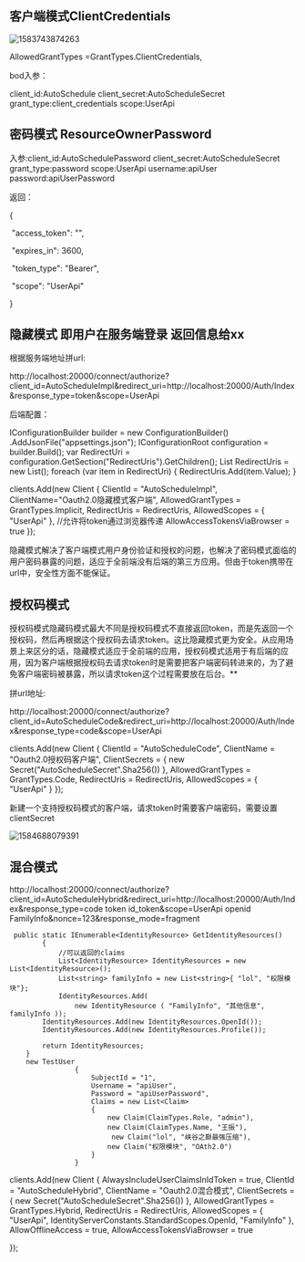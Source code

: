 ## 客户端模式ClientCredentials

![1583743874263](C:\Users\王银行\AppData\Roaming\Typora\typora-user-images\1583743874263.png)

AllowedGrantTypes =GrantTypes.ClientCredentials,

bod入参：

client_id:AutoSchedule
client_secret:AutoScheduleSecret
grant_type:client_credentials
scope:UserApi



## 密码模式 ResourceOwnerPassword

入参:client_id:AutoSchedulePassword
client_secret:AutoScheduleSecret
grant_type:password
scope:UserApi
username:apiUser
password:apiUserPassword

返回：

{

​    "access_token": "",

​    "expires_in": 3600,

​    "token_type": "Bearer",

​    "scope": "UserApi"

}

## 隐藏模式 即用户在服务端登录 返回信息给xx

根据服务端地址拼url:

http://localhost:20000/connect/authorize?client_id=AutoScheduleImpl&redirect_uri=http://localhost:20000/Auth/Index&response_type=token&scope=UserApi

后端配置：



 IConfigurationBuilder builder = new ConfigurationBuilder()
            .AddJsonFile("appsettings.json");
            IConfigurationRoot configuration = builder.Build();
            var RedirectUri = configuration.GetSection("RedirectUris").GetChildren();
            List<string> RedirectUris = new List<string>();
            foreach (var item in RedirectUri)
            {
                RedirectUris.Add(item.Value);
            }
            

 clients.Add(new Client
            {
                ClientId = "AutoScheduleImpl",
                ClientName="Oauth2.0隐藏模式客户端",
                AllowedGrantTypes = GrantTypes.Implicit,
                RedirectUris = RedirectUris,
                AllowedScopes = { "UserApi" },
                //允许将token通过浏览器传递
                AllowAccessTokensViaBrowser = true
            });

隐藏模式解决了客户端模式用户身份验证和授权的问题，也解决了密码模式面临的用户密码暴露的问题，适应于全前端没有后端的第三方应用。但由于token携带在url中，安全性方面不能保证。

## 授权码模式

  授权码模式隐藏码模式最大不同是授权码模式不直接返回token，而是先返回一个授权码，然后再根据这个授权码去请求token。这比隐藏模式更为安全。从应用场景上来区分的话，隐藏模式适应于全前端的应用，授权码模式适用于有后端的应用，因为客户端根据授权码去请求token时是需要把客户端密码转进来的，为了避免客户端密码被暴露，所以请求token这个过程需要放在后台。**

拼url地址:

http://localhost:20000/connect/authorize?client_id=AutoScheduleCode&redirect_uri=http://localhost:20000/Auth/Index&response_type=code&scope=UserApi

 clients.Add(new Client
            {
                ClientId = "AutoScheduleCode",
                ClientName = "Oauth2.0授权码客户端",
                ClientSecrets = { new Secret("AutoScheduleSecret".Sha256()) },
                AllowedGrantTypes = GrantTypes.Code,
                RedirectUris = RedirectUris,
                AllowedScopes = { "UserApi" }
                 });

新建一个支持授权码模式的客户端，请求token时需要客户端密码，需要设置clientSecret

![1584688079391](C:\Users\王银行\AppData\Roaming\Typora\typora-user-images\1584688079391.png)



## 混合模式

http://localhost:20000/connect/authorize?client_id=AutoScheduleHybrid&redirect_uri=http://localhost:20000/Auth/Index&response_type=code token id_token&scope=UserApi openid FamilyInfo&nonce=123&response_mode=fragment




               

     public static IEnumerable<IdentityResource> GetIdentityResources()
            {
                //可以返回的claims
                List<IdentityResource> IdentityResources = new List<IdentityResource>();
                List<string> familyInfo = new List<string>{ "lol", "权限模块"};
                IdentityResources.Add(
                    new IdentityResource ( "FamilyInfo", "其他信息", familyInfo ));
            IdentityResources.Add(new IdentityResources.OpenId());
            IdentityResources.Add(new IdentityResources.Profile());
            
            return IdentityResources;
        }
        new TestUser
                    {
                        SubjectId = "1",
                        Username = "apiUser",
                        Password = "apiUserPassword",
                        Claims = new List<Claim>
                        {
                            new Claim(ClaimTypes.Role, "admin"),
                            new Claim(ClaimTypes.Name, "王振"),
                             new Claim("lol", "峡谷之巅最强压缩"),
                            new Claim("权限模块", "OAth2.0")
                        }
                    }
 clients.Add(new Client
            {
                AlwaysIncludeUserClaimsInIdToken = true,
                ClientId = "AutoScheduleHybrid",
                ClientName = "Oauth2.0混合模式",
                ClientSecrets = { new Secret("AutoScheduleSecret".Sha256()) },
                AllowedGrantTypes = GrantTypes.Hybrid,
                RedirectUris = RedirectUris,
                AllowedScopes = { 
                    "UserApi",
                    IdentityServerConstants.StandardScopes.OpenId,
                    "FamilyInfo"
                },
                AllowOfflineAccess = true,
                AllowAccessTokensViaBrowser = true

});